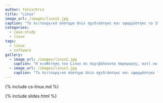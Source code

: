 ```yaml
---
author: fotischris
title: "Linux"
image_url: /images/linux1.jpg
caption: "Το λειτουργικό σύστημα Unix σχεδιάστηκε και εφαρμόστηκε το 1969, στα εργαστήρια Bell της AT & T στις Ηνωμένες Πολιτείες από τους Ken Thompson, Dennis Ritchie, Douglas McIlroy και Joe Ossanna. [37] Κυκλοφόρησε για πρώτη φορά το 1971, το Unix γράφτηκε εξ ολοκλήρου σε γλώσσα συναρμολόγησης, όπως ήταν κοινή πρακτική εκείνη την εποχή. Το 1973 σε μια βασική, πρωτοποριακή προσέγγιση, ξαναγράφηκε στη γλώσσα προγραμματισμού C από τον Dennis Ritchie (με εξαίρεση κάποιες ρουτίνες υλικού και I / O). Η διαθεσιμότητα μιας υλοποίησης γλώσσας υψηλού επιπέδου του Unix διευκόλυνε τη μεταφορά του σε διαφορετικές πλατφόρμες υπολογιστών. "
categories:
  - case-study
  - linux
tags:
  - linux
  - software
gallery:
  - image_url: /images/linux2.jpg
    caption: "Η υιοθέτηση του Linux σε περιβάλλοντα παραγωγής, αντί να χρησιμοποιείται μόνο από χομπίστες, άρχισε να απογειώνεται πρώτα στα μέσα της δεκαετίας του 1990 στην υπερυπολογιστική κοινότητα, όπου οργανισμοί όπως η NASA άρχισαν να αντικαθιστούν τα ολοένα και πιο ακριβά μηχανήματά τους με ομάδες φθηνών υπολογιστών βασικών προϊόντων που χρησιμοποιούν Linux . Η εμπορική χρήση ξεκίνησε όταν η Dell και η IBM, ακολουθούμενη από την Hewlett-Packard, άρχισαν να προσφέρουν υποστήριξη Linux για να ξεφύγουν από το μονοπώλιο της Microsoft στην αγορά του λειτουργικού συστήματος επιτραπέζιων υπολογιστών. "
  - image_url: /images/linux1.jpg
    caption: "Το λειτουργικό σύστημα Unix σχεδιάστηκε και εφαρμόστηκε το 1969, στα εργαστήρια Bell της AT & T στις Ηνωμένες Πολιτείες από τους Ken Thompson, Dennis Ritchie, Douglas McIlroy και Joe Ossanna. [37] Κυκλοφόρησε για πρώτη φορά το 1971, το Unix γράφτηκε εξ ολοκλήρου σε γλώσσα συναρμολόγησης, όπως ήταν κοινή πρακτική εκείνη την εποχή. Το 1973 σε μια βασική, πρωτοποριακή προσέγγιση, ξαναγράφηκε στη γλώσσα προγραμματισμού C από τον Dennis Ritchie (με εξαίρεση κάποιες ρουτίνες υλικού και I / O). Η διαθεσιμότητα μιας υλοποίησης γλώσσας υψηλού επιπέδου του Unix διευκόλυνε τη μεταφορά του σε διαφορετικές πλατφόρμες υπολογιστών. "
---
```


{% include cs-linux.md %}

{% include slides.html %}
